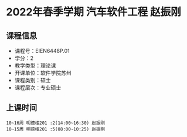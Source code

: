 # 2022年春季学期 汽车软件工程 赵振刚






## 课程信息

- 课程号：EIEN6448P.01
- 学分：2
- 教学类型：理论课
- 开课单位：软件学院苏州
- 课程类别：硕士
- 课程层次：专业硕士

## 上课时间

```
10~16周 明德楼201 :2(14:00~16:30) 赵振刚
10~15周 明德楼201 :5(08:00~10:25) 赵振刚
```

